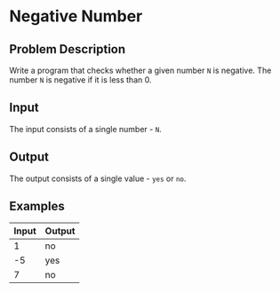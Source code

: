# Negative Number

## Problem Description

Write a program that checks whether a given number `N` is negative. The number `N` is negative if it is less than 0.

## Input

The input consists of a single number - `N`.

## Output

The output consists of a single value - `yes` or `no`.

## Examples

|Input|Output|
|-|-|
|1|no|
|-5|yes|
|7|no|